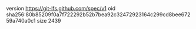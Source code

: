 version https://git-lfs.github.com/spec/v1
oid sha256:80b85209f0a7f722292b52b7bea92c32472923164c299cd8bee67259a740a0c1
size 2439
